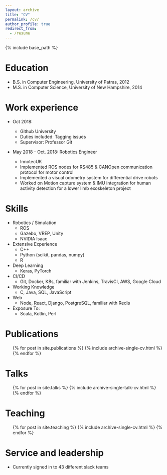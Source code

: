 ```yaml
---
layout: archive
title: "CV"
permalink: /cv/
author_profile: true
redirect_from:
  - /resume
---
```


{% include base_path %}

Education
======
* B.S. in Computer Engineering, University of Patras, 2012
* M.S. in Computer Science, University of New Hampshire, 2014

Work experience
======
* Oct 2018: 
  * Github University
  * Duties included: Tagging issues
  * Supervisor: Professor Git

* May 2018 - Oct. 2018: Robotics Engineer
  * InnotecUK
  * Implemented ROS nodes for RS485 & CANOpen communication protocol for motor control
  * Implemented a visual odometry system for differential drive robots
  * Worked on Motion capture system & IMU integration for human activity detection for a lower limb exoskeleton project
  
Skills
======
* Robotics / Simulation
  * ROS
  * Gazebo, VREP, Unity
  * NVIDIA Isaac
* Extensive Experience
  * C++
  * Python (scikit, pandas, numpy)
  * R
* Deep Learning
  * Keras, PyTorch
* CI/CD
  * Git, Docker, K8s, familiar with Jenkins, TravisCI, AWS, Google Cloud
* Working Knowledge
  * C, Java, SQL, JavaScript
* Web
  * Node, React, Django, PostgreSQL, familiar with Redis
* Exposure To:
  * Scala, Kotlin, Perl


Publications
======
  <ul>{% for post in site.publications %}
    {% include archive-single-cv.html %}
  {% endfor %}</ul>
  
Talks
======
  <ul>{% for post in site.talks %}
    {% include archive-single-talk-cv.html %}
  {% endfor %}</ul>
  
Teaching
======
  <ul>{% for post in site.teaching %}
    {% include archive-single-cv.html %}
  {% endfor %}</ul>
  
Service and leadership
======
* Currently signed in to 43 different slack teams
